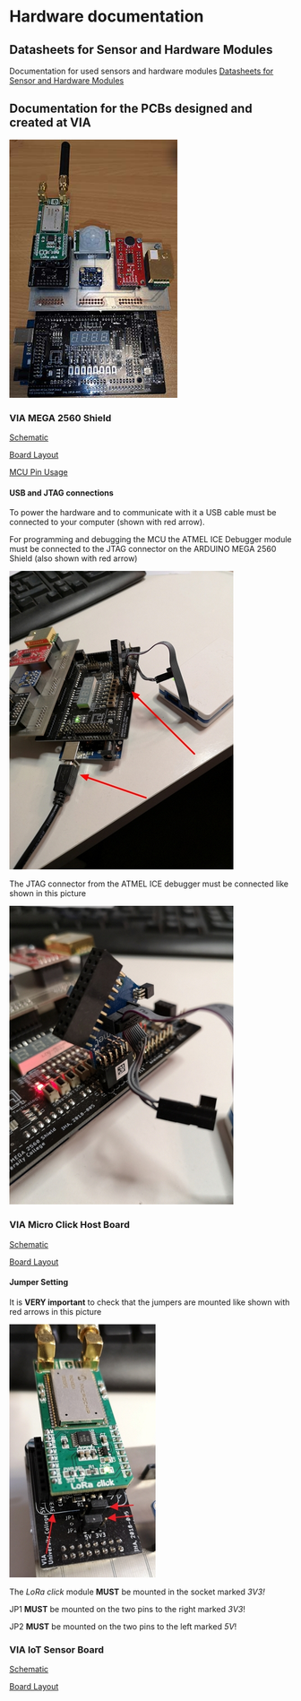 # Hardware documentation
## Datasheets for Sensor and Hardware Modules
Documentation for used sensors and hardware modules [Datasheets for Sensor and Hardware Modules](DATASHEETS.md)

## Documentation for the PCBs designed and created at VIA
![VIA Hardware](./docs/resources/IoT-Hardware.jpg)
### VIA MEGA 2560 Shield
[Schematic](./docs/documentation/HW%20Doc/VIA%20MEGA2560%20Shield/VIA%20Shield%202.0.0%20Schematic.pdf)

[Board Layout](./docs/documentation/HW%20Doc/VIA%20MEGA2560%20Shield/VIA%20Shield%202.0.0%20Board.pdf)

[MCU Pin Usage](./docs/documentation/HW%20Doc/VIA%20MEGA2560%20Shield/MCU-Pin%20Usage.pdf)

#### USB and JTAG connections
To power the hardware and to communicate with it a USB cable must be connected to your computer (shown with red arrow).

For programming and debugging the MCU the ATMEL ICE Debugger module must be connected to the JTAG connector on the ARDUINO MEGA 2560 Shield (also shown with red arrow)

![USB Connection](./docs/resources/IoT-Hardware%20Connections.jpg)

The JTAG connector from the ATMEL ICE debugger must be connected like shown in this picture

![JTAG Connection](./docs/resources/IoT-Hardware%20JTAG.jpg)

### VIA Micro Click Host Board
[Schematic](./docs/documentation/HW%20Doc/Mikro%20Click%20Host%20Board/Mikro%20Click%20Host%20Board%20Schematic.pdf)

[Board Layout](./docs/documentation/HW%20Doc/Mikro%20Click%20Host%20Board/Mikro%20Click%20Host%20Board.pdf)
#### Jumper Setting
It is **VERY important** to check that the jumpers are mounted like shown with red arrows in this picture

![Host Board Jumper Settings](./docs/resources/Host%20Board%20Jumper.jpg)

The *LoRa click* module **MUST** be mounted in the socket marked *3V3!*

JP1 **MUST** be mounted on the two pins to the right marked *3V3*!

JP2 **MUST** be mounted on the two pins to the left marked *5V*! 

### VIA IoT Sensor Board
[Schematic](./docs/documentation/HW%20Doc/IoT%20Sensor%20Board/Sensor%20connection%20Schematic.pdf)

[Board Layout](./docs/documentation/HW%20Doc/IoT%20Sensor%20Board/Sensor%20connection%20board.pdf)
